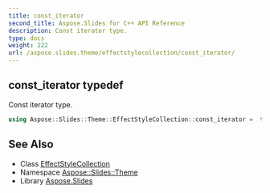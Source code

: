 ```yaml
---
title: const_iterator
second_title: Aspose.Slides for C++ API Reference
description: Const iterator type.
type: docs
weight: 222
url: /aspose.slides.theme/effectstylecollection/const_iterator/
---
```

## const_iterator typedef


Const iterator type.

```cpp
using Aspose::Slides::Theme::EffectStyleCollection::const_iterator =  typename iterator_holder_type::const_iterator
```

## See Also

* Class [EffectStyleCollection](../)
* Namespace [Aspose::Slides::Theme](../../)
* Library [Aspose.Slides](../../../)